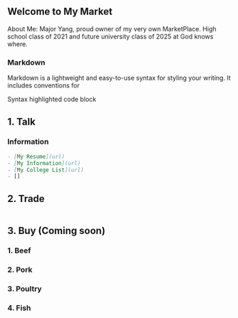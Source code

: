 ## Welcome to My Market
About Me: Major Yang, proud owner of my very own MarketPlace. High school class of 2021 and future university class of 2025 at God knows where.

### Markdown

Markdown is a lightweight and easy-to-use syntax for styling your writing. It includes conventions for


Syntax highlighted code block

## 1. Talk

### Information
```markdown
- [My Resume](url)
- [My Information](url)
- [My College List](url)
- []
```

## 2. Trade

```markdown
```

## 3. Buy (Coming soon)

### 1. Beef
### 2. Pork
### 3. Poultry
### 4. Fish
```markdown
```

